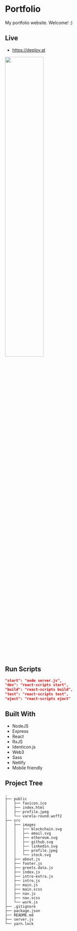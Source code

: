 # Portfolio

My portfolio website. Welcome! :)

## Live

* https://deploy.at

<img src="https://i.ibb.co/QbvjYCj/Screen-Shot-2020-07-06-at-20-22-29.png" width="50%">

## Run Scripts
```json
"start": "node server.js",
"dev": "react-scripts start",
"build": "react-scripts build",
"test": "react-scripts test",
"eject": "react-scripts eject"
```

## Built With
* NodeJS
* Express
* React
* RxJS
* Identicon.js
* Web3
* Sass
* Netlify
* Mobile friendly

## Project Tree
```
.
├── public
│   ├── favicon.ico
│   ├── index.html
│   ├── profile.jpeg
│   └── varela-round.woff2
├── src
│   ├── images
│   │   ├── blockchain.svg
│   │   ├── email.svg
│   │   ├── ethereum.svg
│   │   ├── github.svg
│   │   ├── linkedin.svg
│   │   ├── profile.jpeg
│   │   └── stock.svg
│   ├── about.js
│   ├── footer.js
│   ├── greets.data.js
│   ├── index.js
│   ├── intro-extra.js
│   ├── intro.js
│   ├── main.js
│   ├── main.scss
│   ├── nav.js
│   ├── nav.scss
│   └── work.js
├── .gitignore
├── package.json
├── README.md
├── server.js
└── yarn.lock
```
